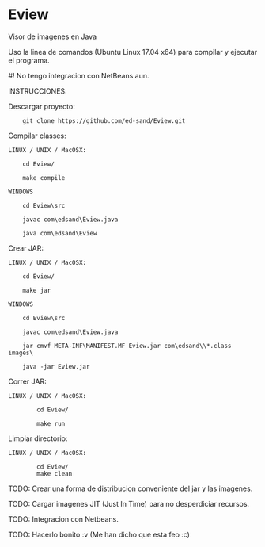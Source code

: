 # Eview
Visor de imagenes en Java

Uso la linea de comandos (Ubuntu Linux 17.04 x64) para compilar y ejecutar el programa.

#! No tengo integracion con NetBeans aun.

INSTRUCCIONES:

Descargar proyecto:

		git clone https://github.com/ed-sand/Eview.git

Compilar classes:

	LINUX / UNIX / MacOSX:

		cd Eview/

		make compile

	WINDOWS
    
		cd Eview\src

		javac com\edsand\Eview.java

		java com\edsand\Eview
    

Crear JAR:

	LINUX / UNIX / MacOSX:

		cd Eview/
      
		make jar
      
	WINDOWS
    
		cd Eview\src

		javac com\edsand\Eview.java

		jar cmvf META-INF\MANIFEST.MF Eview.jar com\edsand\\*.class images\

		java -jar Eview.jar
      
Correr JAR:

	LINUX / UNIX / MacOSX:
		
			cd Eview/
			
			make run
      
Limpiar directorio:

	LINUX / UNIX / MacOSX:
		
			cd Eview/
			make clean

TODO: Crear una forma de distribucion conveniente del jar y las imagenes.

TODO: Cargar imagenes JIT (Just In Time) para no desperdiciar recursos.

TODO: Integracion con Netbeans.

TODO: Hacerlo bonito :v (Me han dicho que esta feo :c)
